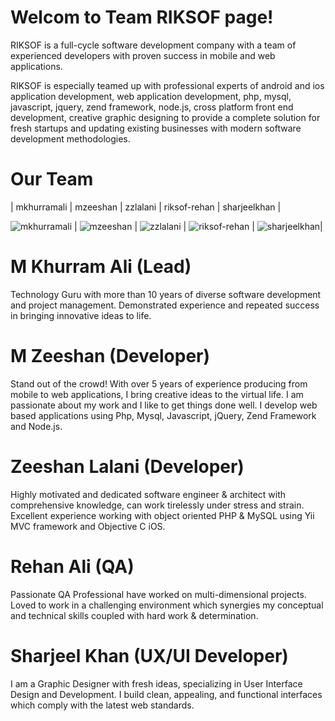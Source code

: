 
Welcom to Team RIKSOF page!
================

RIKSOF is a full-cycle software development company with a team of experienced developers with proven success in mobile and web applications.

RIKSOF is especially teamed up with professional experts of android and ios application development, web application development, php, mysql, javascript, jquery, zend framework, node.js, cross platform front end development, creative graphic designing to provide a complete solution for fresh startups and updating existing businesses with modern software development methodologies.

Our Team
===========================

| mkhurramali | mzeeshan | zzlalani | riksof-rehan | sharjeelkhan |

![mkhurramali](https://media.licdn.com/mpr/mpr/shrink_240_240/p/4/000/185/10e/26b7b86.jpg) | ![mzeeshan](https://media.licdn.com/mpr/mpr/shrink_200_200/p/6/005/02b/208/056fc22.jpg) | ![zzlalani](https://media.licdn.com/mpr/mpr/shrink_200_200/p/5/000/212/3f3/1ebbe7a.jpg) | ![riksof-rehan](https://media.licdn.com/media/p/3/000/1d6/261/2cc6061.jpg) |
![sharjeelkhan](http://m.c.lnkd.licdn.com/mpr/mpr/shrink_200_200/p/5/005/098/148/1d697bf.jpg)|

M Khurram Ali (Lead)
=======
Technology Guru with more than 10 years of diverse software development and project management. Demonstrated experience and repeated success in bringing innovative ideas to life.

M Zeeshan (Developer)
=======
Stand out of the crowd! With over 5 years of experience producing from mobile to web applications, I bring creative ideas to the virtual life. I am passionate about my work and I like to get things done well. I develop web based applications using Php, Mysql, Javascript, jQuery, Zend Framework and Node.js.

Zeeshan Lalani (Developer)
=======
Highly motivated and dedicated software engineer & architect with comprehensive knowledge, can work tirelessly under stress and strain. Excellent experience working with object oriented PHP & MySQL using Yii MVC framework and Objective C iOS.

Rehan Ali (QA)
=======
Passionate QA Professional have worked on multi-dimensional projects. Loved to work in a challenging environment which synergies my conceptual and technical skills coupled with hard work & determination.

Sharjeel Khan (UX/UI Developer)
=======
I am a Graphic Designer with fresh ideas, specializing in User Interface Design and Development. I build clean, appealing, and functional interfaces which comply with the latest web standards.
